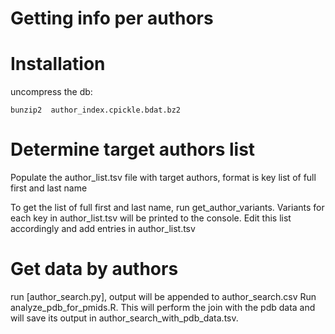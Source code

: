 Getting info per authors 
============================

# Installation

uncompress the db: 

    bunzip2  author_index.cpickle.bdat.bz2


# Determine target authors list

Populate the author_list.tsv file with target authors, format is key <TAB> list of full first and last name

To get the list of full first and last name, run get_author_variants. Variants for each key in author_list.tsv will be printed to the console. Edit this list accordingly and add entries in author_list.tsv

# Get data by authors
run [author_search.py], output will be appended to author_search.csv
Run analyze_pdb_for_pmids.R.
This will perform the join with the pdb data and will save its output in author_search_with_pdb_data.tsv. 

